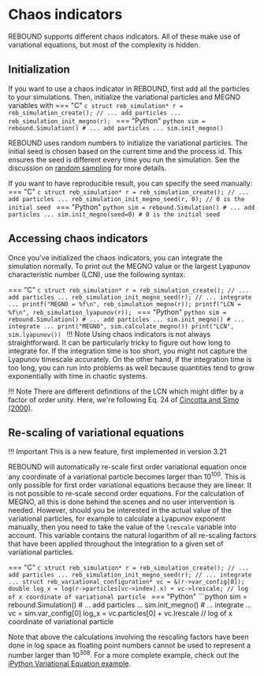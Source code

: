 # Chaos indicators
REBOUND supports different chaos indicators.
All of these make use of variational equations, but most of the complexity is hidden.

## Initialization
If you want to use a chaos indicator in REBOUND, first add all the particles to your simulations.
Then, initialize the variational particles and MEGNO variables with
=== "C"
    ```c
    struct reb_simulation* r = reb_simulation_create();
    // ... add particles ...
    reb_simulation_init_megno(r);
    ```
=== "Python"
    ```python
    sim = rebound.Simulation()
    # ... add particles ...
    sim.init_megno()
    ```

REBOUND uses random numbers to initialize the variational particles.
The initial seed is chosen based on the current time and the process id. 
This ensures the seed is different every time you run the simulation.
See the discussion on [random sampling](c_randomsamplingfunctions.md) for more details.

If you want to have reproducible result, you can specify the seed manually:
=== "C"
    ```c
    struct reb_simulation* r = reb_simulation_create();
    // ... add particles ...
    reb_simulation_init_megno_seed(r, 0); // 0 is the initial seed
    ```
=== "Python"
    ```python
    sim = rebound.Simulation()
    # ... add particles ...
    sim.init_megno(seed=0) # 0 is the initial seed
    ```
## Accessing chaos indicators
Once you've initialized the chaos indicators, you can integrate the simulation normally.
To print out the MEGNO value or the largest Lyapunov characteristic number (LCN), use the following syntax:

=== "C"
    ```c
    struct reb_simulation* r = reb_simulation_create();
    // ... add particles ...
    reb_simulation_init_megno_seed(r);
    // ... integrate ...
    printf("MEGNO = %f\n", reb_simulation_megno(r));
    printf("LCN = %f\n", reb_simulation_lyapunov(r));
    ```
=== "Python"
    ```python
    sim = rebound.Simulation()
    # ... add particles ...
    sim.init_megno()
    # ... integrate ...
    print("MEGNO", sim.calculate_megno())
    print("LCN", sim.lyapunov())
    ```
!!! Note
    Using chaos indicators is not always straightforward. 
    It can be particularly tricky to figure out how long to integrate for.
    If the integration time is too short, you might not capture the Lyapunov timescale accurately. 
    On the other hand, if the integration time is too long, you can run into problems as well because quantities tend to grow exponentially with time in chaotic systems.

!!! Note
    There are different definitions of the LCN which might differ by a factor of order unity.
    Here, we're following Eq. 24 of [Cincotta and Simo (2000)](https://aas.aanda.org/articles/aas/abs/2000/20/h1686/h1686.html).

## Re-scaling of variational equations 

!!! Important
    This is a new feature, first implemented in version 3.21

REBOUND will automatically re-scale first order variational equation once any coordinate of a variational particle becomes larger than $10^{100}$. 
This is only possible for first order variational equations because they are linear. 
It is not possible to re-scale second order equations. 
For the calculation of MEGNO, all this is done behind the scenes and no user intervention is needed.
However, should you be interested in the actual value of the variational particles, for example to calculate a Lyapunov exponent manually, then you need to take the value of the `lrescale` variable into account. 
This variable contains the natural logarithm of all re-scaling factors that have been applied throughout the integration to a given set of variational particles.

=== "C"
    ```c
    struct reb_simulation* r = reb_simulation_create();
    // ... add particles ...
    reb_simulation_init_megno_seed(r);
    // ... integrate ...
    struct reb_variational_configuration* vc = &(r->var_config[0]);
    double log_x = log(r->particles[vc->index].x) + vc->lrescale; // log of x coordinate of variational particle
    ```
=== "Python"
    ```python
    sim = rebound.Simulation()
    # ... add particles ...
    sim.init_megno()
    # ... integrate ...
    vc = sim.var_config[0]
    log_x = vc.particles[0] + vc.lrescale // log of x coordinate of variational particle

Note that above the  calculations involving the rescaling factors have been done in log space as floating point numbers cannot be used to represent a number larger than $10^{308}$.
For a more complete example, check out the [iPython Variational Equation example](ipython_examples/VariationalEquations.ipynb).
